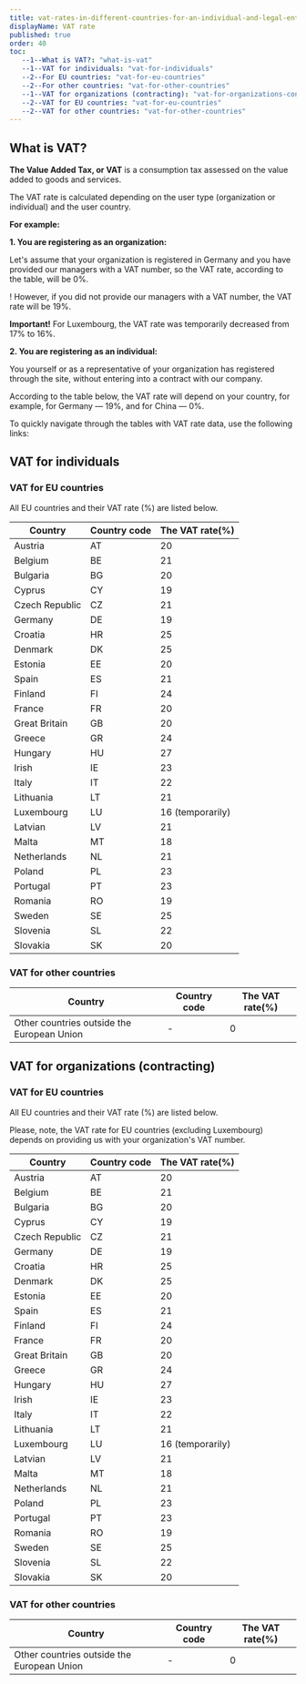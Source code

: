 ```yaml
---
title: vat-rates-in-different-countries-for-an-individual-and-legal-entity
displayName: VAT rate
published: true
order: 40
toc:
   --1--What is VAT?: "what-is-vat"
   --1--VAT for individuals: "vat-for-individuals"
   --2--For EU countries: "vat-for-eu-countries"
   --2--For other countries: "vat-for-other-countries"
   --1--VAT for organizations (contracting): "vat-for-organizations-contracting"
   --2--VAT for EU countries: "vat-for-eu-countries"
   --2--VAT for other countries: "vat-for-other-countries"
---
```


What is VAT?
------------

**The Value Added Tax, or VAT** is a consumption tax assessed on the value added to goods and services.

The VAT rate is calculated depending on the user type (organization or individual) and the user country.

**For example:**

**1\. You are registering as an organization:**

Let's assume that your organization is registered in Germany and you have provided our managers with a VAT number, so the VAT rate, according to the table, will be 0%.

! However, if you did not provide our managers with a VAT number, the VAT rate will be 19%.

**Important!** For Luxembourg, the VAT rate was temporarily decreased from 17% to 16%.

**2\. You are registering as an individual:**

You yourself or as a representative of your organization has registered through the site, without entering into a contract with our company.

According to the table below, the VAT rate will depend on your country, for example, for Germany — 19%, and for China — 0%.

To quickly navigate through the tables with VAT rate data, use the following links:

VAT for individuals
-------------------

### VAT for EU countries

All EU countries and their VAT rate (%) are listed below.

|     Сountry       |      Country code     |         The VAT rate(%)      |
|-----------------------|---------------------------|----------------------------------|
| Austria           | AT                    | 20                           |
| Belgium           | BE                    | 21                           |
| Bulgaria          | BG                    | 20                           |
| Cyprus            | CY                    | 19                           |
| Czech Republic    | CZ                    | 21                           |
| Germany           | DE                    | 19                           |
| Croatia           | HR                    | 25                           |
| Denmark           | DK                    | 25                           |
| Estonia           | EE                    | 20                           |
| Spain             | ES                    | 21                           |
| Finland           | FI                    | 24                           |
| France            | FR                    | 20                           |
| Great Britain     | GB                    | 20                           |
| Greece            | GR                    | 24                           |
| Hungary           | HU                    | 27                           |
| Irish             | IE                    | 23                           |
| Italy             | IT                    | 22                           |
| Lithuania         | LT                    | 21                           |
| Luxembourg        | LU                    | 16 (temporarily)             |
| Latvian           | LV                    | 21                           |
| Malta             | MT                    | 18                           |
| Netherlands       | NL                    | 21                           |
| Poland            | PL                    | 23                           |
| Portugal          | PT                    | 23                           |
| Romania           | RO                    | 19                           |
| Sweden            | SE                    | 25                           |
| Slovenia          | SL                    | 22                           |
| Slovakia          | SK                    | 20                           |

### VAT for other countries

|     Country                                |      Country code     |         The VAT rate(%)      |
|------------------------------------------------|---------------------------|----------------------------------|
| Other countries outside the European Union | -                     | 0                            |


VAT for organizations (contracting)
-----------------------------------

### VAT for EU countries

All EU countries and their VAT rate (%) are listed below.

Please, note, the VAT rate for EU countries (excluding Luxembourg) depends on providing us with your organization's VAT number.

|     Сountry       |      Country code     |         The VAT rate(%)      |
|-----------------------|---------------------------|----------------------------------|
| Austria           | AT                    | 20                           |
| Belgium           | BE                    | 21                           |
| Bulgaria          | BG                    | 20                           |
| Cyprus            | CY                    | 19                           |
| Czech Republic    | CZ                    | 21                           |
| Germany           | DE                    | 19                           |
| Croatia           | HR                    | 25                           |
| Denmark           | DK                    | 25                           |
| Estonia           | EE                    | 20                           |
| Spain             | ES                    | 21                           |
| Finland           | FI                    | 24                           |
| France            | FR                    | 20                           |
| Great Britain     | GB                    | 20                           |
| Greece            | GR                    | 24                           |
| Hungary           | HU                    | 27                           |
| Irish             | IE                    | 23                           |
| Italy             | IT                    | 22                           |
| Lithuania         | LT                    | 21                           |
| Luxembourg        | LU                    | 16 (temporarily)             |
| Latvian           | LV                    | 21                           |
| Malta             | MT                    | 18                           |
| Netherlands       | NL                    | 21                           |
| Poland            | PL                    | 23                           |
| Portugal          | PT                    | 23                           |
| Romania           | RO                    | 19                           |
| Sweden            | SE                    | 25                           |
| Slovenia          | SL                    | 22                           |
| Slovakia          | SK                    | 20                           |


### VAT for other countries

|     Country                                |      Country code     |         The VAT rate(%)      |
|------------------------------------------------|---------------------------|----------------------------------|
| Other countries outside the European Union | -                     | 0                            |

